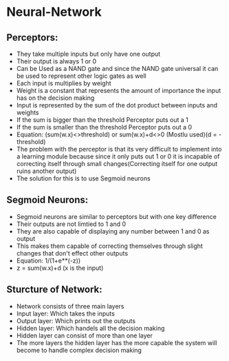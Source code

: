 # Neural-Network

## Perceptors:
* They take multiple inputs but only have one output
* Their output is always 1 or 0
* Can be Used as a NAND gate and since the NAND gate universal it can be used to represent other logic gates as well
* Each input is multiplies by weight
* Weight is a constant that represents the amount of importance the input has on the decision making
* Input is represented by the sum of the dot product between inputs and weights
* If the sum is bigger than the threshold Perceptor puts out a 1
* If the sum is smaller than the threshold Perceptor puts out a 0
* Equation: (sum(w.x)<>threshold) or sum(w.x)+d<>0 (Mostlu used)(d = -threshold)
* The problem with the perceptor is that its very difficult to implement into a learning module because since it only puts out 1 or 0 it is incapable of correcting itself through small changes(Correcting itself for one output ruins another output)
* The solution for this is to use Segmoid neurons

## Segmoid Neurons:
* Segmoid neurons are similar to perceptors but with one key difference
* Their outputs are not limtied to 1 and 0 
* They are also capable of displaying any number between 1 and 0 as output
* This makes them capable of correcting themselves through slight changes that don't effect other outputs
* Equation: 1/(1+e**(-z))
* z = sum(w.x)+d (x is the input)

## Sturcture of Network:
* Network consists of three main layers
* Input layer: Which takes the inputs
* Output layer: Which prints out the outputs
* Hidden layer: Which handels all the decision making
* Hidden layer can consist of more than one layer
* The more layers the hidden layer has the more capable the system will become to handle complex decision making
